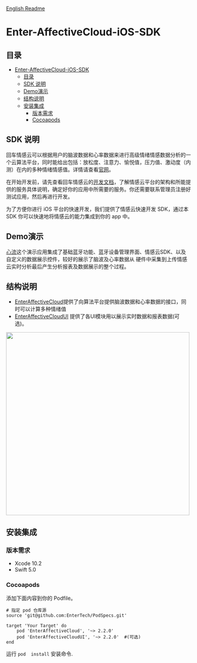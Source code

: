 [English Readme](/README_EN.md)

# Enter-AffectiveCloud-iOS-SDK

## 目录

- [Enter-AffectiveCloud-iOS-SDK](#enter-affectivecloud-ios-sdk)
  - [目录](#目录)
  - [SDK 说明](#sdk-说明)
  - [Demo演示](#demo演示)
  - [结构说明](#结构说明)
  - [安装集成](#安装集成)
    - [版本需求](#版本需求)
    - [Cocoapods](#cocoapods)

## SDK 说明

回车情感云可以根据用户的脑波数据和心率数据来进行高级情绪情感数据分析的一个云算法平台，同时能给出包括：放松度、注意力、愉悦值，压力值、激动度（内测）在内的多种情绪情感值。详情请查看[官网](https://www.entertech.cn)。

在开始开发前，请先查看回车情感云的[开发文档](https://docs.affectivecloud.com)，了解情感云平台的架构和所能提供的服务具体说明，确定好你的应用中所需要的服务。你还需要联系管理员注册好测试应用，然后再进行开发。

为了方便你进行 iOS 平台的快速开发，我们提供了情感云快速开发 SDK，通过本 SDK 你可以快速地将情感云的能力集成到你的 app 中。

## Demo演示

[心流](https://github.com/Entertech/Enter-AffectiveCloud-Demo-iOS.git)这个演示应用集成了基础蓝牙功能、蓝牙设备管理界面、情感云SDK、以及自定义的数据展示控件，较好的展示了脑波及心率数据从 硬件中采集到上传情感云实时分析最后产生分析报表及数据展示的整个过程。

## 结构说明

- [EnterAffectiveCloud](EnterAffectiveCloud/)提供了向算法平台提供脑波数据和心率数据的接口，同时可以计算多种情绪值
- [EnterAffectiveCloudUI](UI/EnterAffectiveCloudUI/) 提供了各UI模块用以展示实时数据和报表数据(可选)。

<img src="https://github.com/Entertech/Enter-AffectiveCloud-iOS-SDK/blob/master/img/6.png" width="500">

## 安装集成

### 版本需求
- Xcode 10.2
- Swift 5.0

### Cocoapods

添加下面内容到你的 Podfile。

```
# 指定 pod 仓库源
source 'git@github.com:EnterTech/PodSpecs.git'

target 'Your Target' do
    pod 'EnterAffectiveCloud', '~> 2.2.0'
    pod 'EnterAffectiveCloudUI', '~> 2.2.0'  #(可选)
end
```
运行 `pod  install` 安装命令.

